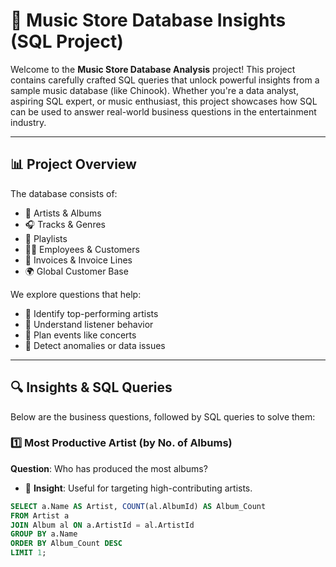 # 🎵 Music Store Database Insights (SQL Project)

Welcome to the **Music Store Database Analysis** project! This project contains carefully crafted SQL queries that unlock powerful insights from a sample music database (like Chinook). Whether you're a data analyst, aspiring SQL expert, or music enthusiast, this project showcases how SQL can be used to answer real-world business questions in the entertainment industry.

---

## 📊 Project Overview

The database consists of:
- 🎤 Artists & Albums
- 🎧 Tracks & Genres
- 📀 Playlists
- 👨‍💼 Employees & Customers
- 🧾 Invoices & Invoice Lines
- 🌍 Global Customer Base

We explore questions that help:
- 🎯 Identify top-performing artists
- 🧠 Understand listener behavior
- 🎫 Plan events like concerts
- 🔎 Detect anomalies or data issues

---

## 🔍 Insights & SQL Queries

Below are the business questions, followed by SQL queries to solve them:

### 1️⃣ Most Productive Artist (by No. of Albums)
**Question**: Who has produced the most albums?
- 🎯 **Insight**: Useful for targeting high-contributing artists.
```sql
SELECT a.Name AS Artist, COUNT(al.AlbumId) AS Album_Count
FROM Artist a
JOIN Album al ON a.ArtistId = al.ArtistId
GROUP BY a.Name
ORDER BY Album_Count DESC
LIMIT 1;

